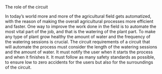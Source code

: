 The role of the circuit

In today’s world more and more of the agricultural field gets automatized, with the reason
of making the overall agricultural processes more efficient and faster. One way to improve the work
done in the field is to automate the most vital part of the job, and that is the watering of the plant
part. To make any type of plant grow healthy the amount of water and the frequency of the watering
sessions is crucial. The circuit requirements of a circuit that will automate the process must
consider the length of the watering sessions and the amount of water. It must notify the user when
it starts the process and when it finishes it. It must follow as many safety standards as possible, to
ensure low to zero accidents for the users but also for the surroundings of the circuit. 
